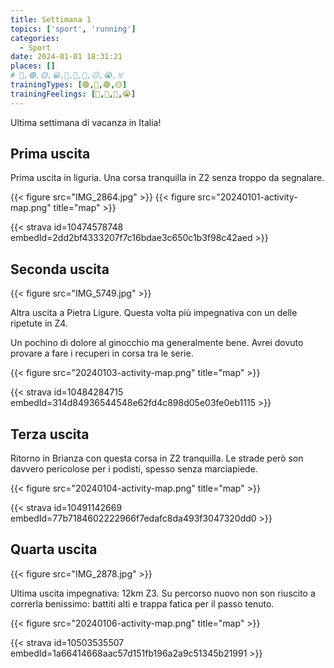 ```yaml
---
title: Settimana 1
topics: ['sport', 'running']
categories:
  - Sport
date: 2024-01-01 18:31:21
places: []
# 🔴,🟢,🟡,😀,🙁,🫤,🙂,😐,😭,☠️
trainingTypes: [🟢,🔴,🟢,🟡]
trainingFeelings: [🙂,🙂,🙂,😭]
---
```

Ultima settimana di vacanza in Italia!
<!--more--> 

## Prima uscita

Prima uscita in liguria. Una corsa tranquilla in Z2 senza troppo da segnalare.

{{< figure src="IMG_2864.jpg" >}}
{{< figure src="20240101-activity-map.png" title="map" >}}

{{< strava id=10474578748 embedId=2dd2bf4333207f7c16bdae3c650c1b3f98c42aed >}}

## Seconda uscita

{{< figure src="IMG_5749.jpg" >}}

Altra uscita a Pietra Ligure. Questa volta più impegnativa con un delle ripetute in Z4. 

Un pochino di dolore al ginocchio ma generalmente bene. Avrei dovuto provare a fare i recuperi in corsa tra le serie.

{{< figure src="20240103-activity-map.png" title="map" >}}

{{< strava id=10484284715 embedId=314d84936544548e62fd4c898d05e03fe0eb1115 >}}

## Terza uscita

Ritorno in Brianza con questa corsa in Z2 tranquilla. Le strade però son davvero pericolose per i podisti, spesso senza marciapiede.

{{< figure src="20240104-activity-map.png" title="map" >}}

{{< strava id=10491142669 embedId=77b7184602222966f7edafc8da493f3047320dd0 >}}

## Quarta uscita

{{< figure src="IMG_2878.jpg" >}}

Ultima uscita impegnativa: 12km Z3. Su percorso nuovo non son riuscito a correrla benissimo: battiti alti e trappa fatica per il passo tenuto.

{{< figure src="20240106-activity-map.png" title="map" >}}

{{< strava id=10503535507 embedId=1a66414668aac57d151fb196a2a9c51345b21991 >}}
